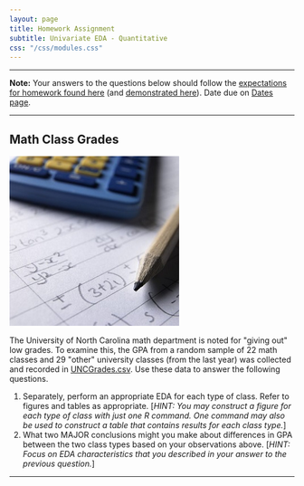 ```yaml
---
layout: page
title: Homework Assignment
subtitle: Univariate EDA - Quantitative
css: "/css/modules.css"
---
```


----

<div class="alert alert-warning">
<strong>Note:</strong> Your answers to the questions below should follow the <a href="../resources/hwformat" target="_blank">expectations for homework found here</a> (and <a href="../resources/FAQ/FAQs/HWFormat_Example.pdf" target="_blank">demonstrated here</a>). Date due on <a href="../resources/Dates-Current.html" target="_blank">Dates page</a>.
</div>

----

## Math Class Grades
<img src="zimgs/math_exam.jpg" alt="Math Grades" class="img-right">

The University of North Carolina math department is noted for "giving out" low grades. To examine this, the GPA from a random sample of 22 math classes and 29 "other" university classes (from the last year) was collected and recorded in [UNCGrades.csv](https://raw.githubusercontent.com/droglenc/NCData/master/UNCgrades.csv). Use these data to answer the following questions.

1. Separately, perform an appropriate EDA for each type of class. Refer to figures and tables as appropriate. [*HINT: You may construct a figure for each type of class with just one R command. One command may also be used to construct a table that contains results for each class type.*]
1. What two MAJOR conclusions might you make about differences in GPA between the two class types based on your observations above. [*HINT: Focus on EDA characteristics that you described in your answer to the previous question.*]

----
